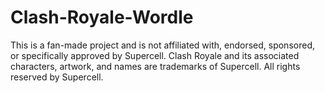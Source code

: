 # Clash-Royale-Wordle
This is a fan-made project and is not affiliated with, endorsed, sponsored, or specifically approved by Supercell. 
Clash Royale and its associated characters, artwork, and names are trademarks of Supercell. 
All rights reserved by Supercell.